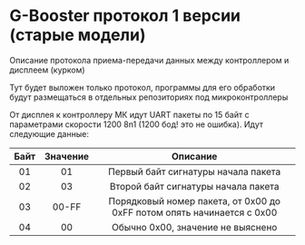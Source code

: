 # G-Booster протокол 1 версии (старые модели)
Описание протокола приема-передачи данных между контроллером и дисплеем (курком)

Тут будет выложен только протокол, программы для его обработки будут размещаться в отдельных репозиториях под микроконтроллеры

От дисплея к контроллеру МК идут UART пакеты по 15 байт с параметрами скорости 1200 8n1 (1200 бод! это не ошибка).
Идут следующие данные:


| Байт | Значение | Описание |
|:----:|:-------------:|:-----:|
| 01 | 01 | Первый байт сигнатуры начала пакета |
| 02 | 03 | Второй байт сигнатуры начала пакета |
| 03 | 00-FF | Порядковый номер пакета, от 0x00 до 0xFF потом опять начинается с 0x00 |
| 04 | 00 | Обычно 0x00, значение не выяснено |

